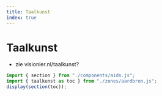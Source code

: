 ```yaml
---
title: Taalkunst
index: true
---
```

# Taalkunst
- zie visionier.nl/taalkunst?

~~~js
import { section } from "./components/aids.js";
import { taalkunst as toc } from "./zones/aardbron.js";
display(section(toc));
~~~
